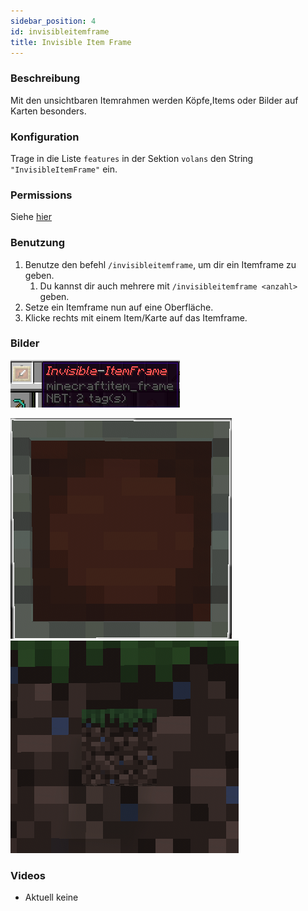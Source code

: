 ```yaml
---
sidebar_position: 4
id: invisibleitemframe
title: Invisible Item Frame
---
```

### Beschreibung
Mit den unsichtbaren Itemrahmen werden Köpfe,Items oder Bilder auf Karten besonders.
### Konfiguration
Trage in die Liste `features` in der Sektion `volans` den String `"InvisibleItemFrame"` ein.
### Permissions
Siehe [hier](/docs/Permissions/#invisible-item-frame)
### Benutzung
1. Benutze den befehl `/invisibleitemframe`, um dir ein Itemframe zu geben.
   1. Du kannst dir auch mehrere mit `/invisibleitemframe <anzahl>` geben.
2. Setze ein Itemframe nun auf eine Oberfläche.
3. Klicke rechts mit einem Item/Karte auf das Itemframe.
### Bilder
![invisible itemframe item.png](/assets/image/invisibleitemframe/inventory_item.png)

![Invisible itemfram haning.png](/assets/image/invisibleitemframe/item_hanging.png)
![Invisible itemfram using.png](/assets/image/invisibleitemframe/item_using.png)
### Videos
- Aktuell keine